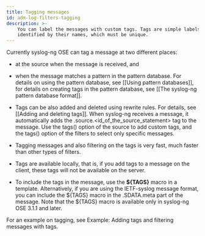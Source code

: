 ```yaml
---
title: Tagging messages
id: adm-log-filters-tagging
description: >-
    You can label the messages with custom tags. Tags are simple labels,
    identified by their names, which must be unique. 
---
```


Currently syslog-ng OSE can tag a message at two different places:

- at the source when the message is received, and

- when the message matches a pattern in the pattern database. For
    details on using the pattern database, see
    [[Using pattern databases]],
    for details on creating tags in the pattern database, see
    [[The syslog-ng pattern database format]].

- Tags can be also added and deleted using rewrite rules. For details,
    see [[Adding and deleting tags]].
    When syslog-ng receives a message, it automatically adds the
    .source.\<id\_of\_the\_source\_statement\> tag to the message. Use the
    tags() option of the source to add custom tags, and the tags() option of
    the filters to select only specific messages.

- Tagging messages and also filtering on the tags is very fast, much
    faster than other types of filters.

- Tags are available locally, that is, if you add tags to a message on
    the client, these tags will not be available on the server.

- To include the tags in the message, use the **\${TAGS}** macro in a
    template. Alternatively, if you are using the IETF-syslog message
    format, you can include the \${TAGS} macro in the .SDATA.meta part
    of the message. Note that the \${TAGS} macro is available only in
    syslog-ng OSE 3.1.1 and later.

For an example on tagging, see Example: Adding tags and filtering messages
with tags.

